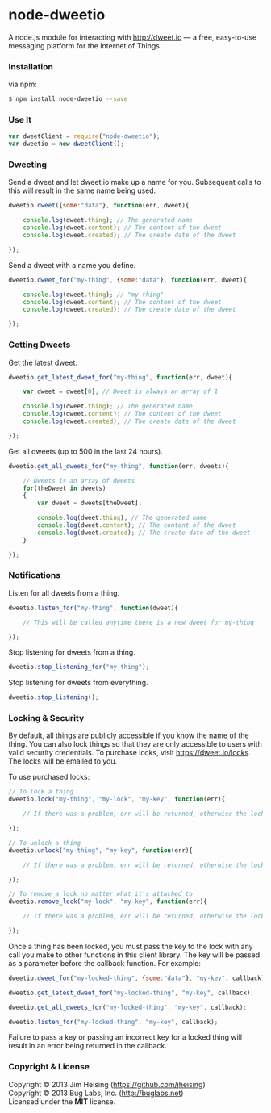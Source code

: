 # node-dweetio

A node.js module for interacting with http://dweet.io — a free, easy-to-use messaging platform for the Internet of Things.

### Installation

via npm:
```bash
$ npm install node-dweetio --save
```

### Use It

```js
var dweetClient = require("node-dweetio");
var dweetio = new dweetClient();
```

### Dweeting

Send a dweet and let dweet.io make up a name for you. Subsequent calls to this will result in the same name being used.
```js
dweetio.dweet({some:"data"}, function(err, dweet){

    console.log(dweet.thing); // The generated name
    console.log(dweet.content); // The content of the dweet
    console.log(dweet.created); // The create date of the dweet

});
```

Send a dweet with a name you define.
```js
dweetio.dweet_for("my-thing", {some:"data"}, function(err, dweet){

    console.log(dweet.thing); // "my-thing"
    console.log(dweet.content); // The content of the dweet
    console.log(dweet.created); // The create date of the dweet

});
```

### Getting Dweets

Get the latest dweet.
```js
dweetio.get_latest_dweet_for("my-thing", function(err, dweet){

    var dweet = dweet[0]; // Dweet is always an array of 1

    console.log(dweet.thing); // The generated name
    console.log(dweet.content); // The content of the dweet
    console.log(dweet.created); // The create date of the dweet

});
```

Get all dweets (up to 500 in the last 24 hours).
```js
dweetio.get_all_dweets_for("my-thing", function(err, dweets){

    // Dweets is an array of dweets
    for(theDweet in dweets)
    {
        var dweet = dweets[theDweet];

        console.log(dweet.thing); // The generated name
        console.log(dweet.content); // The content of the dweet
        console.log(dweet.created); // The create date of the dweet
    }

});
```

### Notifications

Listen for all dweets from a thing.
```js
dweetio.listen_for("my-thing", function(dweet){

    // This will be called anytime there is a new dweet for my-thing

});
```

Stop listening for dweets from a thing.
```js
dweetio.stop_listening_for("my-thing");
```

Stop listening for dweets from everything.
```js
dweetio.stop_listening();
```

### Locking & Security

By default, all things are publicly accessible if you know the name of the thing. You can also lock things so that they are only accessible to users with valid security credentials. To purchase locks, visit https://dweet.io/locks. The locks will be emailed to you.

To use purchased locks:

```js
// To lock a thing
dweetio.lock("my-thing", "my-lock", "my-key", function(err){

    // If there was a problem, err will be returned, otherwise the lock was successful.

});

// To unlock a thing
dweetio.unlock("my-thing", "my-key", function(err){

    // If there was a problem, err will be returned, otherwise the lock was successful.

});

// To remove a lock no matter what it's attached to
dweetio.remove_lock("my-lock", "my-key", function(err){

    // If there was a problem, err will be returned, otherwise the lock was successful.

});
```

Once a thing has been locked, you must pass the key to the lock with any call you make to other functions in this client library. The key will be passed as a parameter before the callback function. For example:

```js
dweetio.dweet_for("my-locked-thing", {some:"data"}, "my-key", callback);

dweetio.get_latest_dweet_for("my-locked-thing", "my-key", callback);

dweetio.get_all_dweets_for("my-locked-thing", "my-key", callback);

dweetio.listen_for("my-locked-thing", "my-key", callback);
```

Failure to pass a key or passing an incorrect key for a locked thing will result in an error being returned in the callback.

### Copyright & License

Copyright © 2013 Jim Heising (https://github.com/jheising)
<br/>
Copyright © 2013 Bug Labs, Inc. (http://buglabs.net)
<br/>
Licensed under the **MIT** license.

